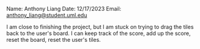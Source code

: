 Name: Anthony Liang
Date: 12/17/2023
Email: anthony_liang@student.uml.edu

I am close to finishing the project, but I am stuck on trying to drag the tiles back to the user's board. I can keep track
of the score, add up the score, reset the board, reset the user's tiles. 
